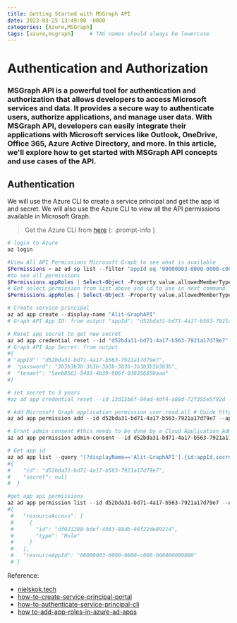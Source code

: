 ```yaml
---
title: Getting Started with MSGraph API
date: 2023-03-25 13:49:00 -0000
categories: [Azure,MSGraph]
tags: [azure,msgraph]     # TAG names should always be lowercase
---
```

# Authentication and Authorization

### MSGraph API is a powerful tool for authentication and authorization that allows developers to access Microsoft services and data. It provides a secure way to authenticate users, authorize applications, and manage user data. With MSGraph API, developers can easily integrate their applications with Microsoft services like Outlook, OneDrive, Office 365, Azure Active Directory, and more. In this article, we'll explore how to get started with MSGraph API concepts and use cases of the API.
## Authentication
We will use the Azure CLI to create a service principal and get the app id and secret. We will also use the Azure CLI to view all the API permissions available in Microsoft Graph.

> Get the Azure CLI from [here](https://docs.microsoft.com/en-us/cli/azure/install-azure-cli?view=azure-cli-latest)
{: .prompt-info }

```powershell
# login to Azure
az login

#View All API Permissions Microsoft Graph to see what is available
$Permissions = az ad sp list --filter "appId eq '00000003-0000-0000-c000-000000000000'" | ConvertFrom-Json
#to see all permissions
$Permissions.appRoles | Select-Object -Property value,allowedMemberTypes,description
# Get select permission from list above and id to use in next command
$Permissions.appRoles | Select-Object -Property value,allowedMemberTypes,id,description | Where-Object {$_.value -eq "User.Read.All"}

# Create service principal
az ad app create --display-name "Alit-GraphAPI"
# Graph API App ID: from output "appId": "d52bda31-bd71-4a17-b563-7921a17d79e7"

# Reset app secret to get new secret
az ad app credential reset --id "d52bda31-bd71-4a17-b563-7921a17d79e7"
# Graph API App Secret: from output
#{
# "appId": "d52bda31-bd71-4a17-b563-7921a17d79e7",
#  "password": "3b3b3b3b-3b3b-3b3b-3b3b-3b3b3b3b3b3b",
#  "tenant": "5eeb8561-5493-4b39-906f-038356850aaa"
#}

# set secret to 3 years
#az ad app credential reset --id 13d15b6f-94ad-4df4-a88d-72f355e5f92d --years 3

# Add Microsoft Graph application permission user.read.all # Guide https://learn.microsoft.com/en-us/cli/azure/ad/app/permission?view=azure-cli-latest
az ad app permission add --id d52bda31-bd71-4a17-b563-7921a17d79e7 --api 00000003-0000-0000-c000-000000000000 --api-permissions df021288-bdef-4463-88db-98f22de89214=Role

# Grant admin consent #this needs to be done by a Cloud Application Administrator
az ad app permission admin-consent --id d52bda31-bd71-4a17-b563-7921a17d79e7

# Get app id 
az ad app list --query "[?displayName=='Alit-GraphAPI'].{id:appId,secret:passwordCredentials[0].value}"
#{
#    "id": "d52bda31-bd71-4a17-b563-7921a17d79e7",
#    "secret": null
#  }

#get app api permissions
az ad app permission list --id d52bda31-bd71-4a17-b563-7921a17d79e7 --output json
#{
 #   "resourceAccess": [
 #     {
 #       "id": "df021288-bdef-4463-88db-98f22de89214",
 #       "type": "Role"
 #     }
 #   ],
 #   "resourceAppId": "00000003-0000-0000-c000-000000000000"
 # }

```
Reference: 
* [nielskok.tech](https://www.nielskok.tech/azure-ad/view-all-api-permissions-microsoft-graph/)
* [how-to-create-service-principal-portal](https://docs.microsoft.com/en-us/azure/active-directory/develop/howto-create-service-principal-portal)
* [how-to-authenticate-service-principal-cli](https://docs.microsoft.com/en-us/azure/active-directory/develop/howto-authenticate-service-principal-cli)
* [how to-add-app-roles-in-azure-ad-apps](https://www.c-sharpcorner.com/article/how-to-add-app-roles-in-azure-ad-apps/)
